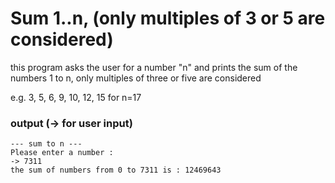 # Sum 1..n, (only multiples of 3 or 5 are considered)

this program asks the user for a number "n" and prints the sum of the numbers 1 to n, only multiples of three or five are considered

e.g. 3, 5, 6, 9, 10, 12, 15 for n=17

### output (-> for user input)

```
--- sum to n ---
Please enter a number :
-> 7311
the sum of numbers from 0 to 7311 is : 12469643
```
